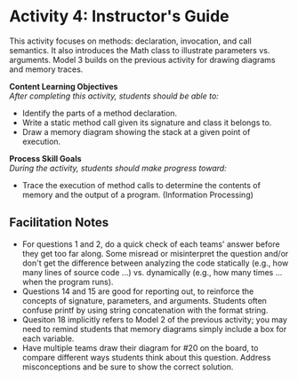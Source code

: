 # Activity 4: Instructor's Guide

This activity focuses on methods: declaration, invocation, and call semantics.
It also introduces the Math class to illustrate parameters vs. arguments.
Model 3 builds on the previous activity for drawing diagrams and memory traces.

**Content Learning Objectives**  
*After completing this activity, students should be able to:*

* Identify the parts of a method declaration.
* Write a static method call given its signature and class it belongs to.
* Draw a memory diagram showing the stack at a given point of execution.

**Process Skill Goals**  
*During the activity, students should make progress toward:*

* Trace the execution of method calls to determine the contents of memory and the output of a program. (Information Processing)


## Facilitation Notes

* For questions 1 and 2, do a quick check of each teams' answer before they get too far along.
Some misread or misinterpret the question and/or don't get the difference between analyzing the code statically (e.g., how many lines of source code ...) vs. dynamically (e.g., how many times ... when the program runs).
* Questions 14 and 15 are good for reporting out, to reinforce the concepts of signature, parameters, and arguments.
Students often confuse printf by using string concatenation with the format string.
* Quesiton 18 implicitly refers to Model 2 of the previous activity; you may need to remind students that memory diagrams simply include a box for each variable.
* Have multiple teams draw their diagram for #20 on the board, to compare different ways students think about this question. Address misconceptions and be sure to show the correct solution.
